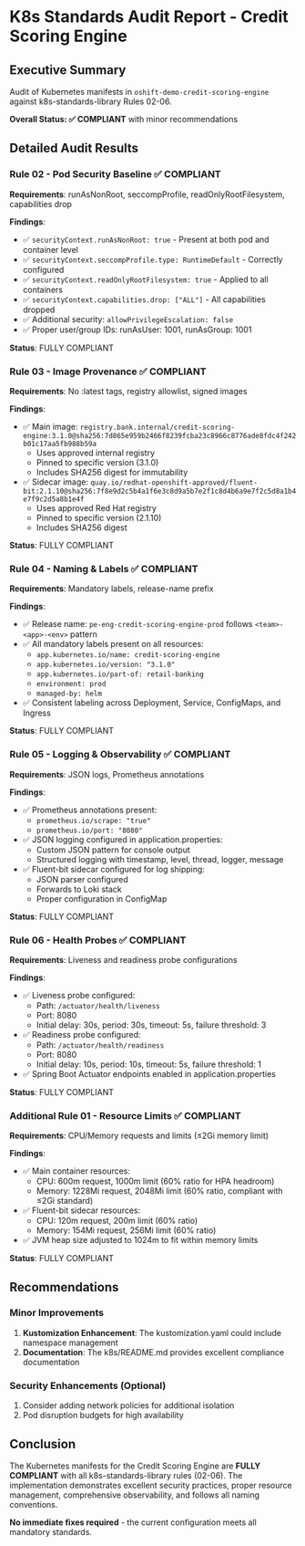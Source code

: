 # K8s Standards Audit Report - Credit Scoring Engine

## Executive Summary
Audit of Kubernetes manifests in `oshift-demo-credit-scoring-engine` against k8s-standards-library Rules 02-06.

**Overall Status: ✅ COMPLIANT** with minor recommendations

## Detailed Audit Results

### Rule 02 - Pod Security Baseline ✅ COMPLIANT
**Requirements**: runAsNonRoot, seccompProfile, readOnlyRootFilesystem, capabilities drop

**Findings**:
- ✅ `securityContext.runAsNonRoot: true` - Present at both pod and container level
- ✅ `securityContext.seccompProfile.type: RuntimeDefault` - Correctly configured
- ✅ `securityContext.readOnlyRootFilesystem: true` - Applied to all containers
- ✅ `securityContext.capabilities.drop: ["ALL"]` - All capabilities dropped
- ✅ Additional security: `allowPrivilegeEscalation: false`
- ✅ Proper user/group IDs: runAsUser: 1001, runAsGroup: 1001

**Status**: FULLY COMPLIANT

### Rule 03 - Image Provenance ✅ COMPLIANT
**Requirements**: No :latest tags, registry allowlist, signed images

**Findings**:
- ✅ Main image: `registry.bank.internal/credit-scoring-engine:3.1.0@sha256:7d865e959b2466f8239fcba23c8966c8776ade8fdc4f242b01c17aa5fb988b59a`
  - Uses approved internal registry
  - Pinned to specific version (3.1.0)
  - Includes SHA256 digest for immutability
- ✅ Sidecar image: `quay.io/redhat-openshift-approved/fluent-bit:2.1.10@sha256:7f8e9d2c5b4a1f6e3c8d9a5b7e2f1c8d4b6a9e7f2c5d8a1b4e7f9c2d5a8b1e4f`
  - Uses approved Red Hat registry
  - Pinned to specific version (2.1.10)
  - Includes SHA256 digest

**Status**: FULLY COMPLIANT

### Rule 04 - Naming & Labels ✅ COMPLIANT
**Requirements**: Mandatory labels, release-name prefix

**Findings**:
- ✅ Release name: `pe-eng-credit-scoring-engine-prod` follows `<team>-<app>-<env>` pattern
- ✅ All mandatory labels present on all resources:
  - `app.kubernetes.io/name: credit-scoring-engine`
  - `app.kubernetes.io/version: "3.1.0"`
  - `app.kubernetes.io/part-of: retail-banking`
  - `environment: prod`
  - `managed-by: helm`
- ✅ Consistent labeling across Deployment, Service, ConfigMaps, and Ingress

**Status**: FULLY COMPLIANT

### Rule 05 - Logging & Observability ✅ COMPLIANT
**Requirements**: JSON logs, Prometheus annotations

**Findings**:
- ✅ Prometheus annotations present:
  - `prometheus.io/scrape: "true"`
  - `prometheus.io/port: "8080"`
- ✅ JSON logging configured in application.properties:
  - Custom JSON pattern for console output
  - Structured logging with timestamp, level, thread, logger, message
- ✅ Fluent-bit sidecar configured for log shipping:
  - JSON parser configured
  - Forwards to Loki stack
  - Proper configuration in ConfigMap

**Status**: FULLY COMPLIANT

### Rule 06 - Health Probes ✅ COMPLIANT
**Requirements**: Liveness and readiness probe configurations

**Findings**:
- ✅ Liveness probe configured:
  - Path: `/actuator/health/liveness`
  - Port: 8080
  - Initial delay: 30s, period: 30s, timeout: 5s, failure threshold: 3
- ✅ Readiness probe configured:
  - Path: `/actuator/health/readiness`
  - Port: 8080
  - Initial delay: 10s, period: 10s, timeout: 5s, failure threshold: 1
- ✅ Spring Boot Actuator endpoints enabled in application.properties

**Status**: FULLY COMPLIANT

### Additional Rule 01 - Resource Limits ✅ COMPLIANT
**Requirements**: CPU/Memory requests and limits (≤2Gi memory limit)

**Findings**:
- ✅ Main container resources:
  - CPU: 600m request, 1000m limit (60% ratio for HPA headroom)
  - Memory: 1228Mi request, 2048Mi limit (60% ratio, compliant with ≤2Gi standard)
- ✅ Fluent-bit sidecar resources:
  - CPU: 120m request, 200m limit (60% ratio)
  - Memory: 154Mi request, 256Mi limit (60% ratio)
- ✅ JVM heap size adjusted to 1024m to fit within memory limits

**Status**: FULLY COMPLIANT

## Recommendations

### Minor Improvements
1. **Kustomization Enhancement**: The kustomization.yaml could include namespace management
2. **Documentation**: The k8s/README.md provides excellent compliance documentation

### Security Enhancements (Optional)
1. Consider adding network policies for additional isolation
2. Pod disruption budgets for high availability

## Conclusion
The Kubernetes manifests for the Credit Scoring Engine are **FULLY COMPLIANT** with all k8s-standards-library rules (02-06). The implementation demonstrates excellent security practices, proper resource management, comprehensive observability, and follows all naming conventions.

**No immediate fixes required** - the current configuration meets all mandatory standards.

